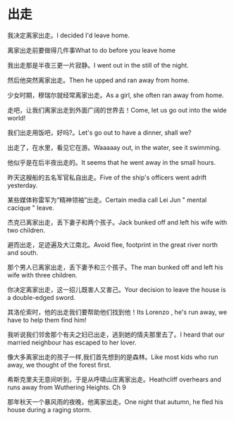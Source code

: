 # 出走

<p><span class="chinese">我决定离家出走。</span><span class="english">I decided I'd leave home.</span></p>

<p><span class="chinese">离家出走前要做得几件事</span><span class="english">What to do before you leave home</span></p>

<p><span class="chinese">我出走那是半夜三更一片寂静。</span><span class="english">I went out in the still of the night.</span></p>

<p><span class="chinese">然后他突然离家出走。</span><span class="english">Then he upped and ran away from home.</span></p>

<p><span class="chinese">少女时期，穆瑞尔就经常离家出走。</span><span class="english">As a girl, she often ran away from home.</span></p>

<p><span class="chinese">走吧，让我们离家出走到外面广阔的世界去！</span><span class="english">Come, let us go out into the wide world!</span></p>

<p><span class="chinese">我们出走用饭吧，好吗?。</span><span class="english">Let's go out to have a dinner, shall we?</span></p>

<p><span class="chinese">出走了，在水里，看见它在游。</span><span class="english">Waaaaay out, in the water, see it swimming.</span></p>

<p><span class="chinese">他似乎是在后半夜出走的。</span><span class="english">It seems that he went away in the small hours.</span></p>

<p><span class="chinese">昨天这艘船的五名军官私自出走。</span><span class="english">Five of the ship's officers went adrift yesterday.</span></p>

<p><span class="chinese">某些媒体称雷军为“精神领袖”出走。</span><span class="english">Certain media call Lei Jun " mental cacique " leave.</span></p>

<p><span class="chinese">杰克已离家出走，丢下妻子和两个孩子。</span><span class="english">Jack bunked off and left his wife with two children.</span></p>

<p><span class="chinese">避而出走，足迹遍及大江南北。</span><span class="english">Avoid flee, footprint in the great river north and south.</span></p>

<p><span class="chinese">那个男人已离家出走，丢下妻予和三个孩子。</span><span class="english">The man bunked off and left his wife with three children.</span></p>

<p><span class="chinese">你决定离家出走，这一招儿既害人又害己。</span><span class="english">Your decision to leave the house is a double-edged sword.</span></p>

<p><span class="chinese">其洛伦索时，他的出走我们要帮助他们找到他！</span><span class="english">Its Lorenzo , he's run away, we have to help them find him!</span></p>

<p><span class="chinese">我听说我们邻舍那个有夫之妇已出走，逃到她的情夫那里去了。</span><span class="english">I heard that our married neighbour has escaped to her lover.</span></p>

<p><span class="chinese">像大多离家出走的孩子一样,我们首先想到的是森林。</span><span class="english">Like most kids who run away, we thought of the forest first.</span></p>

<p><span class="chinese">希斯克里夫无意间听到，于是从呼啸山庄离家出走。</span><span class="english">Heathcliff overhears and runs away from Wuthering Heights. Ch 9</span></p>

<p><span class="chinese">那年秋天一个暴风雨的夜晚，他离家出走。</span><span class="english">One night that autumn, he fled his house during a raging storm.</span></p>

